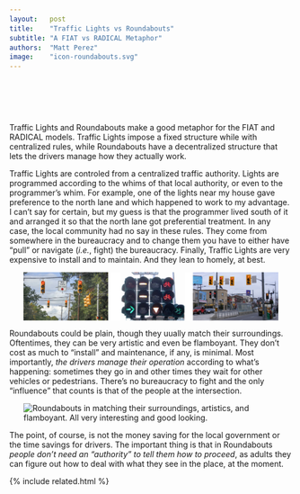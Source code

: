 ```yaml
---
layout:   post
title:    "Traffic Lights vs Roundabouts"
subtitle: "A FIAT vs RADICAL Metaphor"
authors:  "Matt Perez"
image:    "icon-roundabouts.svg"
---
```


<div style="display:none;">
 <p>Traffic Lights and Roundabouts make a good metaphor for the difference between <span class='_paradigm'>FIAT</span> vs <span class='_paradigm'>RADICAL</span> models.</p>
</div>

<h1>&nbsp;</h1>
 <p>Traffic Lights and Roundabouts make a good metaphor for the <span class="_paradigm">FIAT</span> and <span class="_paradigm">RADICAL</span> models. Traffic Lights impose a fixed structure while with centralized rules, while Roundabouts have a decentralized structure that lets the drivers manage how they actually work.</p>
 <p>Traffic Lights are controled from a centralized traffic authority. Lights are programmed according to the whims of that local authority, or even to the programmer&rsquo;s whim. For example, one of the lights near my house gave preference to the north lane and which happened to work to my advantage. I can&rsquo;t say for certain, but my guess is that the programmer lived south of it and arranged it so that the north lane got preferential treatment. In any case, the local community had no say in these rules. They come from somewhere in the bureaucracy and to change them you have to either have &ldquo;pull&rdquo; or navigate (<em>i.e.</em>, fight) the bureaucracy. Finally, Traffic Lights are very expensive to install and to maintain. And they lean to homely, at best.</p>
 <div class=_center>
  <img
   src="/assets/img/pic-traffic-lights.svg"
   style="display:block; margin:0 auto; width:90%; "
   alt="Traffic lights hanging from power cables in the US, Europe, and Mexico: all pretty ugly."
  >
 </div>
 <p>Roundabouts could be plain, though they uually match their surroundings. Oftentimes, they can be very artistic and even be flamboyant. They don&rsquo;t cost as much to &ldquo;install&rdquo; and maintenance, if any, is minimal. Most importantly, <em>the drivers manage their operation</em> according to what&rsquo;s happening: sometimes they go in and other times they wait for other vehicles or pedestrians. There&rsquo;s no bureaucracy to fight and the only &ldquo;influence&rdquo; that counts is that of the people at the intersection.</p>
 <div class=_center>
  <img
   src="/assets/img/pic-roundabouts.svg"
   style="display:block; margin:0 auto; "
   alt="Roundabouts in matching their surroundings, artistics, and flamboyant. All very interesting and good looking."
   width=90%;
  >
 </div>
 <p>The point, of course, is not the money saving for the local government or the time savings for drivers. The important thing is that in Roundabouts <em>people don&rsquo;t need an &ldquo;authority&rdquo; to tell them how to proceed</em>, as adults they can figure out how to deal with what they see in the place, at the moment.</p>

{% include related.html %}
